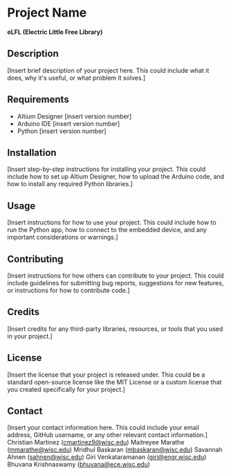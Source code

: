 # Project Name

**eLFL (Electric Little Free Library)**

## Description

[Insert brief description of your project here. This could include what it does, why it's useful, or what problem it solves.]

## Requirements

- Altium Designer [insert version number]
- Arduino IDE [insert version number]
- Python [insert version number]

## Installation

[Insert step-by-step instructions for installing your project. This could include how to set up Altium Designer, how to upload the Arduino code, and how to install any required Python libraries.]

## Usage

[Insert instructions for how to use your project. This could include how to run the Python app, how to connect to the embedded device, and any important considerations or warnings.]

## Contributing

[Insert instructions for how others can contribute to your project. This could include guidelines for submitting bug reports, suggestions for new features, or instructions for how to contribute code.]

## Credits

[Insert credits for any third-party libraries, resources, or tools that you used in your project.]

## License

[Insert the license that your project is released under. This could be a standard open-source license like the MIT License or a custom license that you created specifically for your project.]

## Contact

[Insert your contact information here. This could include your email address, GitHub username, or any other relevant contact information.]
Christian Martinez (cmartinez9@wisc.edu)
Maitreyee Marathe (mmarathe@wisc.edu)
Mridhul Baskaran (mbaskaran@wisc.edu)
Savannah Ahnen (sahnen@wisc.edu)
Giri Venkataramanan (giri@engr.wisc.edu)
Bhuvana Krishnaswamy (bhuvana@ece.wisc.edu)


